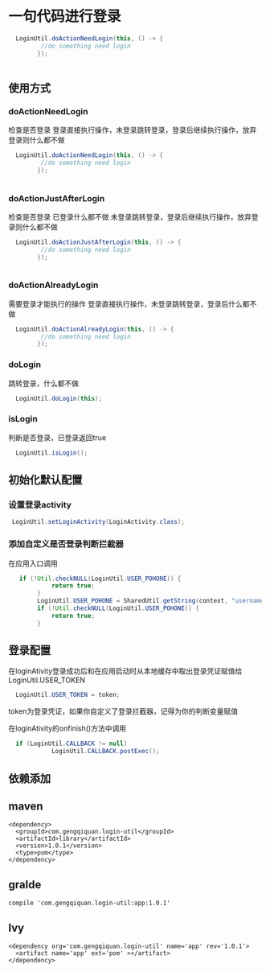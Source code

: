 # 一句代码进行登录

```java
  LoginUtil.doActionNeedLogin(this, () -> {
         //do something need login
        });
        
```

## 使用方式

###  doActionNeedLogin

检查是否登录
登录直接执行操作，未登录跳转登录，登录后继续执行操作，放弃登录则什么都不做

```java
  LoginUtil.doActionNeedLogin(this, () -> {
         //do something need login
        });
        
```

### doActionJustAfterLogin

检查是否登录
已登录什么都不做
未登录跳转登录，登录后继续执行操作，放弃登录则什么都不做

```java
  LoginUtil.doActionJustAfterLogin(this, () -> {
         //do something need login
        });
        
```

### doActionAlreadyLogin

需要登录才能执行的操作
登录直接执行操作，未登录跳转登录，登录后什么都不做

```java
  LoginUtil.doActionAlreadyLogin(this, () -> {
         //do something need login
        });
```

### doLogin

跳转登录，什么都不做

```java
  LoginUtil.doLogin(this);
```

### isLogin

判断是否登录，已登录返回true

```java
  LoginUtil.isLogin();
```

##  初始化默认配置

### 设置登录activity

```java
 LoginUtil.setLoginActivity(LoginActivity.class);
```

### 添加自定义是否登录判断拦截器

在应用入口调用

```java
   if (!Util.checkNULL(LoginUtil.USER_POHONE)) {
            return true;
        }
        LoginUtil.USER_POHONE = SharedUtil.getString(context, "username");
        if (!Util.checkNULL(LoginUtil.USER_POHONE)) {
            return true;
        }
```

## 登录配置

在loginAtivity登录成功后和在应用启动时从本地缓存中取出登录凭证赋值给 LoginUtil.USER_TOKEN

```java
  LoginUtil.USER_TOKEN = token;
```

token为登录凭证，如果你自定义了登录拦截器，记得为你的判断变量赋值

在loginAtivity的onfinish()方法中调用

```java
  if (LoginUtil.CALLBACK != null)
            LoginUtil.CALLBACK.postExec();
```

## 依赖添加

## maven

```
<dependency>
  <groupId>com.gengqiquan.login-util</groupId>
  <artifactId>library</artifactId>
  <version>1.0.1</version>
  <type>pom</type>
</dependency>
```

## gralde

```
compile 'com.gengqiquan.login-util:app:1.0.1'
```

## lvy

```
<dependency org='com.gengqiquan.login-util' name='app' rev='1.0.1'>
  <artifact name='app' ext='pom' ></artifact>
</dependency>
```